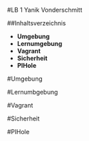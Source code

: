 #LB 1 Yanik Vonderschmitt

##Inhaltsverzeichnis

- **Umgebung**
- **Lernumgebung**
- **Vagrant**
- **Sicherheit**
- **PIHole**


#Umgebung

#Lernumbgebung

#Vagrant

#Sicherheit

#PIHole

